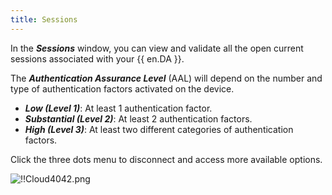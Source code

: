 ```yaml
---
title: Sessions
---
```

In the ***Sessions*** window, you can view and validate all the open current sessions associated with your {{ en.DA }}.  

The ***Authentication Assurance Level*** (AAL) will depend on the number and type of authentication factors activated on the device.  

* ***Low (Level 1)***: At least 1 authentication factor.  
* ***Substantial (Level 2)***: At least 2 authentication factors.  
* ***High (Level 3)***: At least two different categories of authentication factors.  

Click the three dots menu to disconnect and access more available options.  

![!!Cloud4042.png](https://webdevolutions.azureedge.net/docs/en/cloud/Cloud4042.png) 

